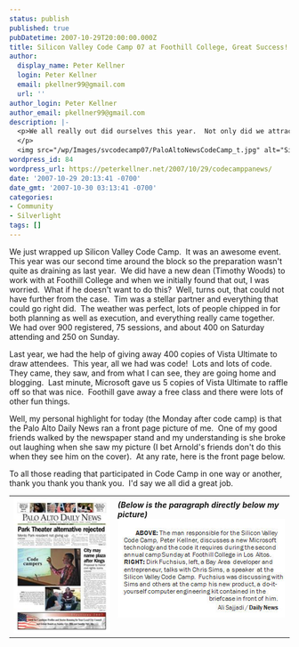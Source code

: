 ```yaml
---
status: publish
published: true
pubDatetime: 2007-10-29T20:00:00.000Z
title: Silicon Valley Code Camp 07 at Foothill College, Great Success!!!
author:
  display_name: Peter Kellner
  login: Peter Kellner
  email: pkellner99@gmail.com
  url: ''
author_login: Peter Kellner
author_email: pkellner99@gmail.com
description: |-
  <p>We all really out did ourselves this year.  Not only did we attract an outstanding panel of speakers, an awesome collection of attendees, but the local newspapers recognized the event for what it was and ran a front page story about it.
  </p>
  <img src="/wp/Images/svcodecamp07/PaloAltoNewsCodeCamp_t.jpg" alt="Silicon Valley Code Camp Palo Alto Daily News"  />
wordpress_id: 84
wordpress_url: https://peterkellner.net/2007/10/29/codecamppanews/
date: '2007-10-29 20:13:41 -0700'
date_gmt: '2007-10-30 03:13:41 -0700'
categories:
- Community
- Silverlight
tags: []
---
```

<p>We just wrapped up Silicon Valley Code Camp.&#160; It was an awesome event.&#160; This year was our second time around the block so the preparation wasn't quite as draining as last year.&#160; We did have a new dean (Timothy Woods) to work with at Foothill College and when we initially found that out, I was worried.&#160; What if he doesn't want to do this?&#160; Well, turns out, that could not have further from the case.&#160; Tim was a stellar partner and everything that could go right did.&#160; The weather was perfect, lots of people chipped in for both planning as well as execution, and everything really came together.&#160; We had over 900 registered, 75 sessions, and about 400 on Saturday attending and 250 on Sunday.</p>
<p> <!--more-->
<p>Last year, we had the help of giving away 400 copies of Vista Ultimate to draw attendees.&#160; This year, all we had was code!&#160; Lots and lots of code.&#160; They came, they saw, and from what I can see, they are going home and blogging.&#160; Last minute, Microsoft gave us 5 copies of Vista Ultimate to raffle off so that was nice.&#160; Foothill gave away a free class and there were lots of other fun things.</p>
<p>Well, my personal highlight for today (the Monday after code camp) is that the Palo Alto Daily News ran a front page picture of me.&#160; One of my good friends walked by the newspaper stand and my understanding is she broke out laughing when she saw my picture (I bet Arnold's friends don't do this when they see him on the cover).&#160; At any rate, here is the front page below.</p>
<p>To all those reading that participated in Code Camp in one way or another, thank you thank you thank you.&#160; I'd say we all did a great job.</p>
<table cellpadding="50">
<tbody>
<tr>
<td rowspan="2"><a href="/wp/wp-content/uploads/2007/10/PaloAltoNewsCodeCamp.jpg"><img class="style1" alt="Silicon Valley Code Camp Palo Alto Daily News" src="/wp/wp-content/uploads/2007/10/PaloAltoNewsCodeCamp_t.jpg" /></a></td>
<td><strong><em>(Below is the paragraph directly below my picture)             <br /><img class="style1" alt="Silicon Valley Code Camp Palo Alto Daily News" src="/wp/wp-content/uploads/2007/10/PaloAltoNewsCodeCampJustWords.jpg" /></em></strong></td>
</tr>
<tr>
<td>&#160;</td>
</tr>
</tbody>
</table>
